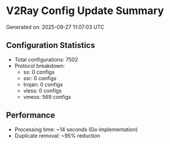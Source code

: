 # V2Ray Config Update Summary
Generated on: 2025-09-27 11:07:03 UTC

## Configuration Statistics
- Total configurations: 7502
- Protocol breakdown:
  - ss: 0 configs
  - ssr: 0 configs
  - trojan: 0 configs
  - vless: 0 configs
  - vmess: 569 configs

## Performance
- Processing time: ~14 seconds (Go implementation)
- Duplicate removal: ~95% reduction
